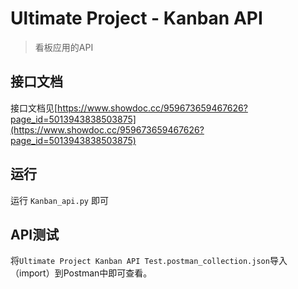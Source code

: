 # Ultimate Project - Kanban API
> 看板应用的API

## 接口文档
接口文档见[https://www.showdoc.cc/959673659467626?page_id=5013943838503875](https://www.showdoc.cc/959673659467626?page_id=5013943838503875)

## 运行
运行 `Kanban_api.py` 即可

## API测试
将`Ultimate Project Kanban API Test.postman_collection.json`导入（import）到Postman中即可查看。